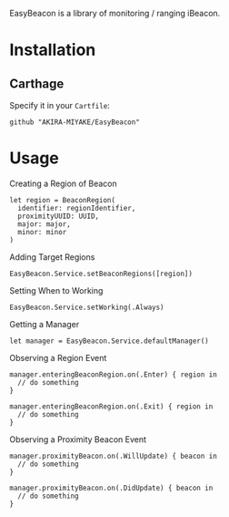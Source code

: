 EasyBeacon is a library of monitoring / ranging iBeacon.

# Installation
## Carthage
Specify it in your `Cartfile`:  

    github "AKIRA-MIYAKE/EasyBeacon"

# Usage

Creating a Region of Beacon  

    let region = BeaconRegion(
      identifier: regionIdentifier,
      proximityUUID: UUID,
      major: major,
      minor: minor
    )

Adding Target Regions  

    EasyBeacon.Service.setBeaconRegions([region])

Setting When to Working  

    EasyBeacon.Service.setWorking(.Always)

Getting a Manager  

    let manager = EasyBeacon.Service.defaultManager()

Observing a Region Event

    manager.enteringBeaconRegion.on(.Enter) { region in
      // do something
    }

    manager.enteringBeaconRegion.on(.Exit) { region in
      // do something
    }

Observing a Proximity Beacon Event  

    manager.proximityBeacon.on(.WillUpdate) { beacon in
      // do something
    }

    manager.proximityBeacon.on(.DidUpdate) { beacon in
      // do something
    }
